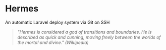 # Hermes
An automatic Laravel deploy system via Git on SSH

> _"Hermes is considered a god of transitions and boundaries. He is described as quick and cunning, moving freely between the worlds of the mortal and divine." (Wikipedia)_

